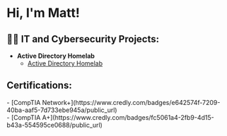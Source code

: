 <h1>Hi, I'm Matt! <br/>

<h2>👨‍💻 IT and Cybersecurity Projects:</h2>

- <b>Active Directory Homelab</b>
  - [Active Directory Homelab](https://github.com/mjohop88/adhomelab)

<h2>Certifications:</h2>
  - [CompTIA Network+](https://www.credly.com/badges/e642574f-7209-40ba-aaf5-7d733ebe945a/public_url)
  <br/>
  - [CompTIA A+](https://www.credly.com/badges/fc5061a4-2fb9-4d15-b43a-554595ce0688/public_url)


<!--
**mjohop88/mjohop88** is a ✨ _special_ ✨ repository because its `README.md` (this file) appears on your GitHub profile.

Here are some ideas to get you started:

- 🔭 I’m currently working on ...
- 🌱 I’m currently learning ...
- 👯 I’m looking to collaborate on ...
- 🤔 I’m looking for help with ...
- 💬 Ask me about ...
- 📫 How to reach me: ...
- 😄 Pronouns: ...
- ⚡ Fun fact: ...
-->

